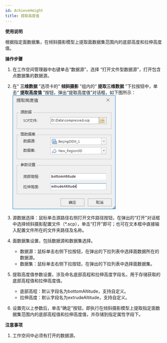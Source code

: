 ```yaml
---
id: AchieveHeight
title: 提取高度值
---
```

**使用说明**

根据指定面数据集，在倾斜摄影模型上提取面数据集范围内的底部高度和拉伸高度值。

**操作步骤**

  1. 在工作空间管理器中右键单击“数据源”，选择 “打开文件型数据源”，打开包含点数据集的数据源。
  2. 在“ **三维数据** ”选项卡的“ **倾斜摄影** ”组内的“ **提取三维数据** ”下拉按钮中，单击“ **提取高度值** ”按钮，弹出“提取高度值”对话框，如下图所示：  
![图：“提取高度值”对话框](../img/AchieveHeight_Dialog.png)  
 
  3. 源数据选择：鼠标单击源路径右侧打开文件路径按钮，在弹出的“打开”对话框中选择倾斜摄影配置文件（*.scp），单击“打开”即可；也可在文本框中直接输入配置文件所在的文件夹路径及名称。
  4. 面数据集设置，包括数据源和数据集选择。 
       * 数据源：鼠标单击右侧下拉按钮，在弹出的下拉列表中选择面数据所在的数据源。
       * 数据集：鼠标单击右侧下拉按钮，在弹出的下拉列表中选择面数据集。
  5. 提取高度值参数设置，涉及命名底部高程和拉伸高度字段名，用于存储获取的底部高程值和拉伸高度值。 
       * 底部高程：默认字段名为bottomAltitude，支持自定义。
       * 拉伸高度：默认字段名为extrudeAltitude，支持自定义。
  6. 设置完以上参数后，单击“确定”按钮，即执行在倾斜摄影模型上提取指定面数据集范围内的底部高程值和拉伸高度值，并存储到指定属性字段下。

**注意事项**

  1. 工作空间中必须有打开的数据源。

 

